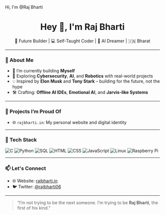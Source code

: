 Hi, I'm @Raj Bharti

 
 
<h1 align="center">Hey 👋, I'm Raj Bharti</h1>
<p align="center">
  🚀 Future Builder | 💻 Self-Taught Coder | 🧠 AI Dreamer | 🇮🇳 Bharat
</p>

---

### 🧠 About Me
- 🔭 I’m currently building **Myself**  
- 🌱 Exploring **Cybersecurity**, **AI**, and **Robotics** with real-world projects  
- 💡 Inspired by **Elon Musk** and **Tony Stark** – building for the future, not the hype  
- 🛠️ Crafting: **Offline AI IDEs**, **Emotional AI**, and **Jarvis-like Systems**

---

### 💼 Projects I’m Proud Of
 
- 🌐 `rajbharti.in`: My personal website and digital identity

---

### 🚀 Tech Stack
![C](https://img.shields.io/badge/-C-000?style=flat&logo=c)
![Python](https://img.shields.io/badge/-Python-000?style=flat&logo=python)
![SQL](https://img.shields.io/badge/-SQL-000?style=flat&logo=mysql)
![HTML](https://img.shields.io/badge/-HTML-000?style=flat&logo=html5)
![CSS](https://img.shields.io/badge/-CSS-000?style=flat&logo=css3)
![JavaScript](https://img.shields.io/badge/-JavaScript-000?style=flat&logo=javascript)
![Linux](https://img.shields.io/badge/-Linux-000?style=flat&logo=linux)
![Raspberry Pi](https://img.shields.io/badge/-Raspberry%20Pi-000?style=flat&logo=raspberrypi)

---

### 📫 Let's Connect
- 🌐 Website: [rajbharti.in](https://rajbharti.in)
- 🐦 Twitter: [@rajbharti06](https://twitter.com/rajbharti06)

---

> “I’m not trying to be the next someone. I’m trying to be **Raj Bharti**, the first of his kind.”


